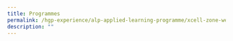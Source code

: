 ```yaml
---
title: Programmes
permalink: /hgp-experience/alp-applied-learning-programme/xcell-zone-website/programmes/
description: ""
---
```

